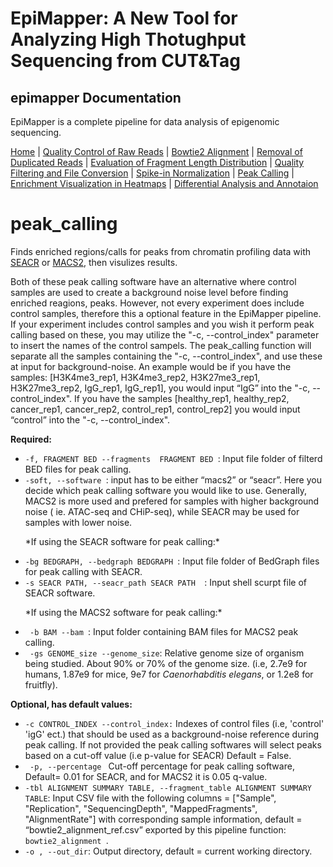 # EpiMapper: A New Tool for Analyzing High Thotughput Sequencing from CUT&Tag
## epimapper Documentation

EpiMapper is a complete pipeline for data analysis of epigenomic sequencing.


[Home](README.md) | [Quality Control of Raw Reads](docs/fastqc.md) | [Bowtie2 Alignment](docs/bowtie2_alignment.md) | [Removal of Duplicated Reads](docs/remove_duplicates.md) | [Evaluation of Fragment Length Distribution](docs/fragment_length.md) | [Quality Filtering and File Conversion](docs/filtering.md) | [Spike-in Normalization](docs/spike_in_calibration.md) | [Peak Calling](docs/peak_calling.md) | [Enrichment Visualization in Heatmaps](docs/heatmaps.md) | [Differential Analysis and Annotaion](docs/differential_analysis.md)


# peak_calling
Finds enriched regions/calls for peaks from chromatin profiling data with [SEACR](https://github.com/FredHutch/SEACR) or [MACS2](https://github.com/macs3-project/MACS), then visulizes results.

Both of these peak calling software have an alternative where control samples are used to create a background noise level before finding enriched reagions, peaks. However, not every experiment does include control samples, therefore this a optional feature in the EpiMapper pipeline. If your experiment includes control samples and you wish it perform peak calling based on these, you may utilize the "-c, --control_index" parameter to insert the names of the control sampels. The peak_calling function will separate all the samples containing the "-c, --control_index", and use these at input for background-noise. An example would be if you have the samples: [H3K4me3_rep1, H3K4me3_rep2, H3K27me3_rep1, H3K27me3_rep2, IgG_rep1, IgG_rep1], you would input “IgG” into the "-c, --control_index". If you have the samples [healthy_rep1, healthy_rep2, cancer_rep1, cancer_rep2, control_rep1, control_rep2] you would input “control” into the "-c, --control_index".



<p><strong>Required:</strong></p>
<ul>

  <li><code>-f, FRAGMENT BED --fragments  FRAGMENT BED </code>: Input file folder of filterd BED files for peak calling. </li>

  <li><code>-soft, --software </code>:  input has to be either “macs2” or “seacr”. Here you decide which peak calling software you would like to use. Generally, MACS2 is more used and prefered for samples with higher background noise ( ie. ATAC-seq and CHiP-seq), while SEACR may be used for samples with lower noise. </li>

<p> *If using the SEACR software for peak calling:* </p>

 <li><code>-bg BEDGRAPH, --bedgraph BEDGRAPH </code>: Input file folder of BedGraph files for peak calling with SEACR. </li>

 <li><code>-s SEACR PATH, --seacr_path SEACR PATH  </code>: Input shell scurpt file of SEACR software. </li>


 <p> *If using the MACS2 software for peak calling:* </p>
<li><code> -b BAM --bam </code>: Input folder containing BAM files for MACS2 peak calling. </li>
<li><code> -gs GENOME_size --genome_size</code>: Relative genome size of organism being studied.  About 90% or 70% of the genome size. (i.e, 2.7e9 for humans, 1.87e9 for mice, 9e7 for <i>Caenorhabditis elegans</i>, or 1.2e8 for fruitfly).





</ul>

<p><strong>Optional, has default values:</strong></p>
<ul>
    <li><code>-c CONTROL_INDEX --control_index:</code> Indexes of control files (i.e, 'control' 'igG' ect.) that should be used as a background-noise reference during peak calling. If not provided the peak calling softwares will select peaks based on a cut-off value (i.e p-value for SEACR) Default = False. </li>

   <li><code> -p, --percentage </code> Cut-off percentage for peak calling software, Default= 0.01 for SEACR, and for MACS2 it is 0.05 q-value.
  <li><code>-tbl ALIGNMENT SUMMARY TABLE, --fragment_table ALIGNMENT SUMMARY TABLE</code>: Input CSV file with the following columns = ["Sample",	"Replication", "SequencingDepth", "MappedFragments", "AlignmentRate"] with corresponding sample information, default = “bowtie2_alignment_ref.csv” exported by this pipeline function: <code> bowtie2_alignment </code>. </li>
  <li><code>-o , --out_dir</code>: Output directory, default = current working directory. </li>
</ul>